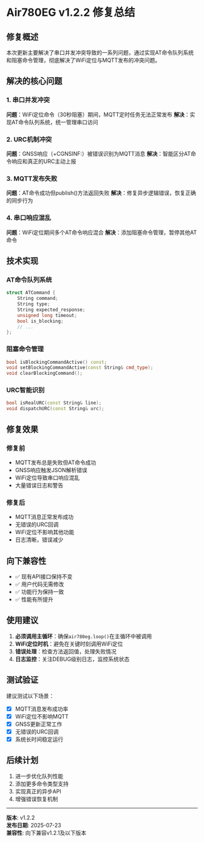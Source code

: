 # Air780EG v1.2.2 修复总结

## 修复概述

本次更新主要解决了串口并发冲突导致的一系列问题，通过实现AT命令队列系统和阻塞命令管理，彻底解决了WiFi定位与MQTT发布的冲突问题。

## 解决的核心问题

### 1. 串口并发冲突
**问题**：WiFi定位命令（30秒阻塞）期间，MQTT定时任务无法正常发布
**解决**：实现AT命令队列系统，统一管理串口访问

### 2. URC机制冲突  
**问题**：GNSS响应（+CGNSINF:）被错误识别为MQTT消息
**解决**：智能区分AT命令响应和真正的URC主动上报

### 3. MQTT发布失败
**问题**：AT命令成功但publish()方法返回失败
**解决**：修复异步逻辑错误，恢复正确的同步行为

### 4. 串口响应混乱
**问题**：WiFi定位期间多个AT命令响应混合
**解决**：添加阻塞命令管理，暂停其他AT命令

## 技术实现

### AT命令队列系统
```cpp
struct ATCommand {
    String command;
    String type;
    String expected_response;
    unsigned long timeout;
    bool is_blocking;
    // ...
};
```

### 阻塞命令管理
```cpp
bool isBlockingCommandActive() const;
void setBlockingCommandActive(const String& cmd_type);
void clearBlockingCommand();
```

### URC智能识别
```cpp
bool isRealURC(const String& line);
void dispatchURC(const String& urc);
```

## 修复效果

### 修复前
- MQTT发布总是失败但AT命令成功
- GNSS响应触发JSON解析错误
- WiFi定位导致串口响应混乱
- 大量错误日志和警告

### 修复后
- MQTT消息正常发布成功
- 无错误的URC回调
- WiFi定位不影响其他功能
- 日志清晰，错误减少

## 向下兼容性

- ✅ 现有API接口保持不变
- ✅ 用户代码无需修改
- ✅ 功能行为保持一致
- ✅ 性能有所提升

## 使用建议

1. **必须调用主循环**：确保`air780eg.loop()`在主循环中被调用
2. **WiFi定位时机**：避免在关键时刻调用WiFi定位
3. **错误处理**：检查方法返回值，处理失败情况
4. **日志监控**：关注DEBUG级别日志，监控系统状态

## 测试验证

建议测试以下场景：
- [x] MQTT消息发布成功率
- [x] WiFi定位不影响MQTT
- [x] GNSS更新正常工作
- [x] 无错误的URC回调
- [x] 系统长时间稳定运行

## 后续计划

1. 进一步优化队列性能
2. 添加更多命令类型支持
3. 实现真正的异步API
4. 增强错误恢复机制

---

**版本**: v1.2.2  
**发布日期**: 2025-07-23  
**兼容性**: 向下兼容v1.2.1及以下版本
